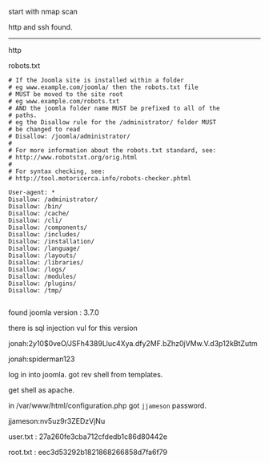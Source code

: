 start with nmap scan

http and ssh found.

***

http

robots.txt

```
# If the Joomla site is installed within a folder 
# eg www.example.com/joomla/ then the robots.txt file 
# MUST be moved to the site root 
# eg www.example.com/robots.txt
# AND the joomla folder name MUST be prefixed to all of the
# paths. 
# eg the Disallow rule for the /administrator/ folder MUST 
# be changed to read 
# Disallow: /joomla/administrator/
#
# For more information about the robots.txt standard, see:
# http://www.robotstxt.org/orig.html
#
# For syntax checking, see:
# http://tool.motoricerca.info/robots-checker.phtml

User-agent: *
Disallow: /administrator/
Disallow: /bin/
Disallow: /cache/
Disallow: /cli/
Disallow: /components/
Disallow: /includes/
Disallow: /installation/
Disallow: /language/
Disallow: /layouts/
Disallow: /libraries/
Disallow: /logs/
Disallow: /modules/
Disallow: /plugins/
Disallow: /tmp/


```


found joomla version : 3.7.0

there is sql injection vul for this version

jonah:$2y$10$0veO/JSFh4389Lluc4Xya.dfy2MF.bZhz0jVMw.V.d3p12kBtZutm

jonah:spiderman123

log in into joomla. got rev shell from templates.

get shell as apache.

in /var/www/html/configuration.php got `jjameson` password.

jjameson:nv5uz9r3ZEDzVjNu

user.txt : 27a260fe3cba712cfdedb1c86d80442e

root.txt : eec3d53292b1821868266858d7fa6f79